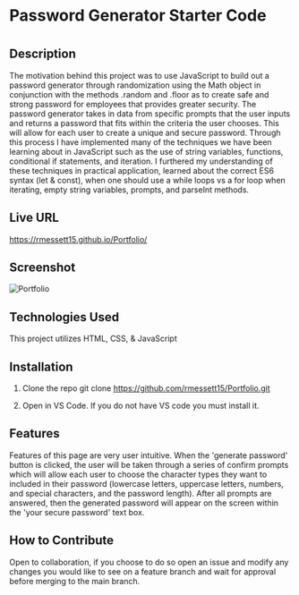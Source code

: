# Password Generator Starter Code

# <Creating password generator by randomization>

## Description

The motivation behind this project was to use JavaScript to build out a password generator through randomization using the Math object in conjunction with the methods .random and .floor as to create safe and strong password for employees that provides greater security. The password generator takes in data from specific prompts that the user inputs and returns a password that fits within the criteria the user chooses. This will allow for each user to create a unique and secure password. Through this process I have implemented many of the techniques we have been learning about in JavaScript such as the use of string variables, functions, conditional if statements, and iteration. I furthered my understanding of these techniques in practical application, learned about the correct ES6 syntax (let & const), when one should use a while loops vs a for loop when iterating, empty string variables, prompts, and parseInt methods.      

## Live URL

https://rmessett15.github.io/Portfolio/

## Screenshot
    
![Portfolio](https://user-images.githubusercontent.com/120127903/219506859-7dbf874a-f168-4d0f-afc7-63e88f30650a.png)

## Technologies Used

This project utilizes HTML, CSS, & JavaScript

## Installation

1. Clone the repo
   git clone https://github.com/rmessett15/Portfolio.git

2. Open in VS Code. If you do not have VS code you must install it.


## Features

Features of this page are very user intuitive. When the 'generate password' button is clicked, the user will be taken through a series of confirm prompts which will allow each user to choose the character types they want to included in their password (lowercase letters, uppercase letters, numbers, and special characters, and the password length). After all prompts are answered, then the generated password will appear on the screen within the 'your secure password' text box. 

## How to Contribute

Open to collaboration, if you choose to do so open an issue and modify any changes you would like to see on a feature branch and wait for approval before merging to the main branch. 


